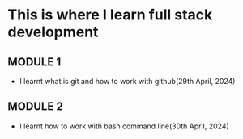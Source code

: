 # This is where I learn full stack development
## MODULE 1
 - I learnt what is git and how to work with github(29th April, 2024)
## MODULE 2
 - I learnt how to work with bash command line(30th April, 2024)
